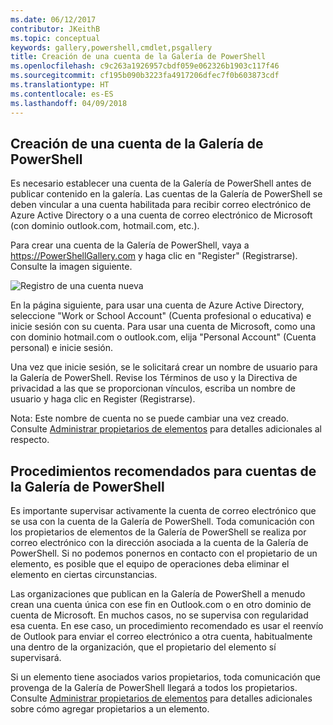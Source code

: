 ```yaml
---
ms.date: 06/12/2017
contributor: JKeithB
ms.topic: conceptual
keywords: gallery,powershell,cmdlet,psgallery
title: Creación de una cuenta de la Galería de PowerShell
ms.openlocfilehash: c9c263a1926957cbdf059e062326b1903c117f46
ms.sourcegitcommit: cf195b090b3223fa4917206dfec7f0b603873cdf
ms.translationtype: HT
ms.contentlocale: es-ES
ms.lasthandoff: 04/09/2018
---
```

## <a name="creating-a-powershell-gallery-account"></a>Creación de una cuenta de la Galería de PowerShell

Es necesario establecer una cuenta de la Galería de PowerShell antes de publicar contenido en la galería.
Las cuentas de la Galería de PowerShell se deben vincular a una cuenta habilitada para recibir correo electrónico de Azure Active Directory o a una cuenta de correo electrónico de Microsoft (con dominio outlook.com, hotmail.com, etc.).

Para crear una cuenta de la Galería de PowerShell, vaya a https://PowerShellGallery.com y haga clic en "Register" (Registrarse). Consulte la imagen siguiente.

![Registro de una cuenta nueva](./images/CreatingAccount-Register.png)

En la página siguiente, para usar una cuenta de Azure Active Directory, seleccione "Work or School Account" (Cuenta profesional o educativa) e inicie sesión con su cuenta.
Para usar una cuenta de Microsoft, como una con dominio hotmail.com o outlook.com, elija "Personal Account" (Cuenta personal) e inicie sesión.

Una vez que inicie sesión, se le solicitará crear un nombre de usuario para la Galería de PowerShell.
Revise los Términos de uso y la Directiva de privacidad a las que se proporcionan vínculos, escriba un nombre de usuario y haga clic en Register (Registrarse).

Nota: Este nombre de cuenta no se puede cambiar una vez creado.
Consulte [Administrar propietarios de elementos](https://msdn.microsoft.com/powershell/gallery/psgallery/managing-item-owners) para detalles adicionales al respecto.

## <a name="recommended-practices-for-powershell-gallery-accounts"></a>Procedimientos recomendados para cuentas de la Galería de PowerShell

Es importante supervisar activamente la cuenta de correo electrónico que se usa con la cuenta de la Galería de PowerShell.
Toda comunicación con los propietarios de elementos de la Galería de PowerShell se realiza por correo electrónico con la dirección asociada a la cuenta de la Galería de PowerShell.
Si no podemos ponernos en contacto con el propietario de un elemento, es posible que el equipo de operaciones deba eliminar el elemento en ciertas circunstancias.

Las organizaciones que publican en la Galería de PowerShell a menudo crean una cuenta única con ese fin en Outlook.com o en otro dominio de cuenta de Microsoft.
En muchos casos, no se supervisa con regularidad esa cuenta.
En ese caso, un procedimiento recomendado es usar el reenvío de Outlook para enviar el correo electrónico a otra cuenta, habitualmente una dentro de la organización, que el propietario del elemento sí supervisará.

Si un elemento tiene asociados varios propietarios, toda comunicación que provenga de la Galería de PowerShell llegará a todos los propietarios.
Consulte [Administrar propietarios de elementos](https://msdn.microsoft.com/powershell/gallery/psgallery/managing-item-owners) para detalles adicionales sobre cómo agregar propietarios a un elemento.
